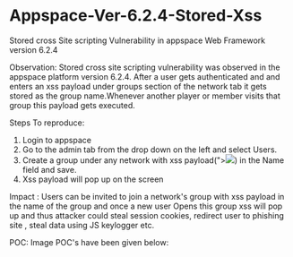 # Appspace-Ver-6.2.4-Stored-Xss
Stored cross Site scripting Vulnerability in appspace Web Framework version 6.2.4 

Observation: Stored cross site scripting vulnerability was observed in the appspace platform version 6.2.4. After a user gets authenticated and and enters an xss payload under groups section of the network tab it gets stored as the group name.Whenever another player or member visits that group this payload gets executed.

Steps To reproduce:

1. Login to appspace
2. Go to the admin tab from the drop down on the left and select Users.
3. Create a group under any network with xss payload("><img src=x onerror=alert(document.domain);>) in the Name field and save.
4. Xss payload will pop up on the screen 

Impact : Users can be invited to join a network's group with xss payload in the name of the group and once a new user Opens this group xss will pop up and thus attacker could steal session cookies, redirect user to phishing site , steal data using JS keylogger etc.

POC: Image POC's have been given below:

